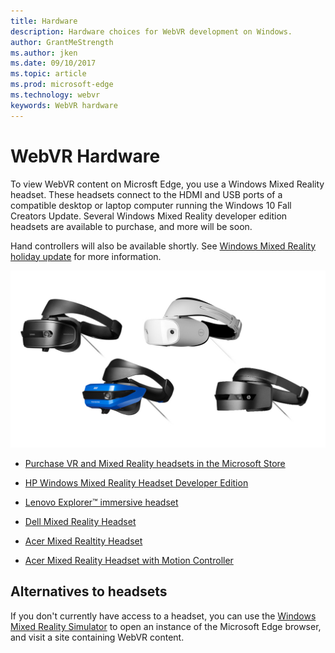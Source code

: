 ```yaml
---
title: Hardware
description: Hardware choices for WebVR development on Windows. 
author: GrantMeStrength
ms.author: jken
ms.date: 09/10/2017
ms.topic: article
ms.prod: microsoft-edge
ms.technology: webvr
keywords: WebVR hardware
---
```


# WebVR Hardware

To view WebVR content on Microsft Edge, you use a Windows Mixed Reality headset. These headsets connect to the HDMI and USB ports of a compatible desktop or laptop computer running the Windows 10 Fall Creators Update. Several Windows Mixed Reality developer edition headsets are available to purchase, and more will be soon.

Hand controllers will also be available shortly. See [Windows Mixed Reality holiday update](https://blogs.windows.com/windowsexperience/2017/08/28/windows-mixed-reality-holiday-update/) for more information.

![Devices](img/windows-mr-headset.jpg)

* [Purchase VR and Mixed Reality headsets in the Microsoft Store](https://www.microsoft.com/en-us/store/collections/vrandmixedrealityheadsets)

* [HP Windows Mixed Reality Headset Developer Edition](https://www.microsoft.com/en-us/store/d/hp-windows-mixed-reality-headset-developer-edition/91thzqtvgspf/lpmq)

* [Lenovo Explorer™ immersive headset](http://blog.lenovo.com/en/blog/lenovo-unveils-the-lenovo-explorer-immersive-headset-for-windows-mixed-real)

* [Dell Mixed Reality Headset](https://blog.dell.com/en-us/dell-mixed-reality-headset-develops-further/)

* [Acer Mixed Realtity Headset](https://www.acer.com/ac/en/US/content/series-features/hmd)

* [Acer Mixed Reality Headset with Motion Controller](https://www.acer.com/ac/en/US/content/series/wmr)

## Alternatives to headsets

If you don't currently have access to a headset, you can use the [Windows Mixed Reality Simulator](https://developer.microsoft.com/en-us/windows/mixed-reality/using_the_windows_mixed_reality_simulator) to open an instance of the Microsoft Edge browser, and visit a site containing WebVR content.

